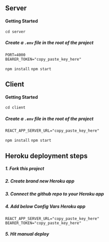 ## Server

#### Getting Started

`cd server`

##### Create a `.env` file in the root of the project

```.env
PORT=4000
BEARER_TOKEN="copy_paste_key_here"
```

`npm install`
`npm start`

## Client

#### Getting Started

`cd client`

##### Create a `.env` file in the root of the project

```.env
REACT_APP_SERVER_URL="copy_paste_key_here"
```

`npm install`
`npm start`

## Heroku deployment steps

##### 1. Fork this project

##### 2. Create brand new Heroku app

##### 3. Connect the github repo to your Heroku app

##### 4. Add below Config Vars Heroku app

```.env
REACT_APP_SERVER_URL="copy_paste_key_here"
BEARER_TOKEN="copy_paste_key_here"
```

##### 5. Hit manual deploy
